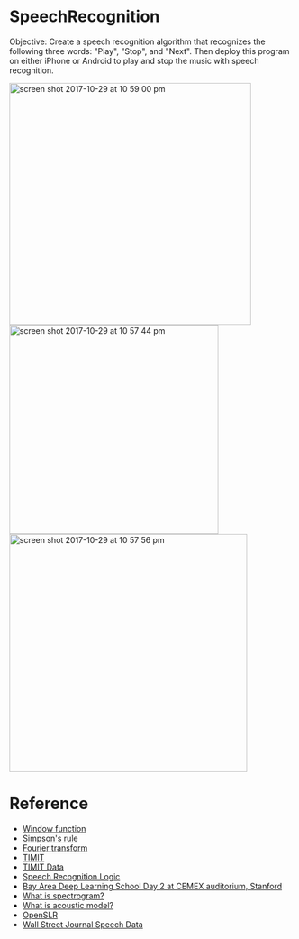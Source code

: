 # SpeechRecognition
Objective:
Create a speech recognition algorithm that recognizes the following three words: "Play", "Stop", and "Next". Then deploy this program on either iPhone or Android to play and stop the music with speech recognition.

<img width="429" alt="screen shot 2017-10-29 at 10 59 00 pm" src="https://user-images.githubusercontent.com/21322866/32156814-cc29b66a-bcfc-11e7-85cb-a83926a69496.png">
<img width="371" alt="screen shot 2017-10-29 at 10 57 44 pm" src="https://user-images.githubusercontent.com/21322866/32156770-a5ef09fa-bcfc-11e7-970d-3987552a5abe.png">
<img width="422" alt="screen shot 2017-10-29 at 10 57 56 pm" src="https://user-images.githubusercontent.com/21322866/32156771-a6084abe-bcfc-11e7-8b56-dffba2a20d30.png">

# Reference
* [Window function](https://en.wikipedia.org/wiki/Window_function)
* [Simpson's rule](https://www.intmath.com/integration/6-simpsons-rule.php)
* [Fourier transform](http://www.yukisako.xyz/entry/fourier-transform)
* [TIMIT](https://www.ldc.upenn.edu)
* [TIMIT Data](https://github.com/philipperemy/timit)
* [Speech Recognition Logic](https://medium.com/@ageitgey/machine-learning-is-fun-part-6-how-to-do-speech-recognition-with-deep-learning-28293c162f7a)
* [Bay Area Deep Learning School Day 2 at CEMEX auditorium, Stanford](https://youtu.be/9dXiAecyJrY?t=13874)
* [What is spectrogram?](https://en.wikipedia.org/wiki/Spectrogram)
* [What is acoustic model?](https://en.wikipedia.org/wiki/Acoustic_model)
* [OpenSLR](http://www.openslr.org/12/)
* [Wall Street Journal Speech Data](https://catalog.ldc.upenn.edu/ldc93s6a)
